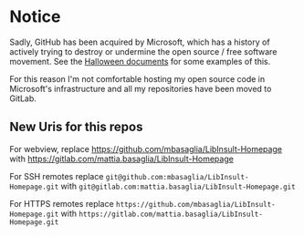 Notice
======

Sadly, GitHub has been acquired by Microsoft, which has a history of
actively trying to destroy or undermine the open source / free software
movement.
See the [Halloween documents](http://catb.org/~esr/halloween/) for some
examples of this.

For this reason I'm not comfortable hosting my open source code in Microsoft's
infrastructure and all my repositories have been moved to GitLab.

New Uris for this repos
-----------------------

For webview, replace
https://github.com/mbasaglia/LibInsult-Homepage with
https://gitlab.com/mattia.basaglia/LibInsult-Homepage

For SSH remotes replace
`git@github.com:mbasaglia/LibInsult-Homepage.git` with
`git@gitlab.com:mattia.basaglia/LibInsult-Homepage.git`

For HTTPS remotes replace
`https://github.com/mbasaglia/LibInsult-Homepage.git` with
`https://gitlab.com/mattia.basaglia/LibInsult-Homepage.git`

